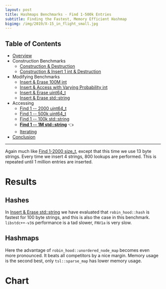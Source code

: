 ```yaml
---
layout: post
title: Hashmaps Benchmarks - Find 1-500k Entries
subtitle: Finding the Fastest, Memory Efficient Hashmap
bigimg: /img/2019/X-15_in_flight_small.jpg
---
```


## Table of Contents

* [Overview](/2019/04/01/hashmap-benchmarks-01-overview/)
* Construction Benchmarks
   * [Construction & Destruction](/2019/04/01/hashmap-benchmarks-02-01-result-CtorDtorEmptyMap/)
   * [Construction & Insert 1 int & Destruction](/2019/04/01/hashmap-benchmarks-02-02-result-CtorDtorSingleEntryMap/)
* Modifying Benchmarks
   * [Insert & Erase 100M int](/2019/04/01/hashmap-benchmarks-03-01-result-InsertHugeInt/)
   * [Insert & Access with Varying Probability int](/2019/04/01/hashmap-benchmarks-03-02-result-RandomDistinct2/)
   * [Insert & Erase uint64_t](/2019/04/01/hashmap-benchmarks-03-03-result-RandomInsertErase/)
   * [Insert & Erase std::string](/2019/04/01/hashmap-benchmarks-03-04-result-RandomInsertEraseStrings/)
* Accessing
   * [Find 1 -- 2000 uint64_t](/2019/04/01/hashmap-benchmarks-04-02-result-RandomFind_2000/)
   * [Find 1 -- 500k uint64_t](/2019/04/01/hashmap-benchmarks-04-03-result-RandomFind_500000/)
   * [Find 1 -- 100k std::string](/2019/04/01/hashmap-benchmarks-04-04-result-RandomFindString/)
   * **[Find 1 -- 1M std::string](/2019/04/01/hashmap-benchmarks-04-05-result-RandomFindString_1000000/)** 👈
   * [Iterating](/2019/04/01/hashmap-benchmarks-04-06-result-IterateIntegers/)
* [Conclusion](/2019/04/01/hashmap-benchmarks-05-conclusion/)

----
 
Again much like [Find 1-2000 size_t](/2019/04/01/hashmap-benchmarks-04-02-result-RandomFind_2000/), except that this time we use 13 byte strings. Every time we insert 4 strings, 800 lookups are performed. This is repeated until 1 million entries are inserted.

# Results

## Hashes

In [Insert & Erase std::string](/2019/04/01/hashmap-benchmarks-03-04-result-RandomInsertEraseStrings/) we have evaluated that `robin_hood::hash` is fastest for 100 byte strings, and this is also the case in this benchmark. `libstdc++-v3`s performance is a tad slower, `FNV1a` is very slow.

## Hashmaps

Here the advantage of `robin_hood::unordered_node_map` becomes even more pronounced. It beats all competitors by a nice margin. Memory usage is the second best, only `tsl::sparse_map` has lower memory usage.

# Chart

<script src="https://cdn.plot.ly/plotly-latest.min.js"></script>
<div id="id_bad13793" style="height:250em"></div>
<script>
    var colors = Plotly.d3.scale.category10().range();
    var m0y = [ "std::unordered_map", "boost::unordered_map", "phmap::<br>parallel_node_hash_map", "eastl::hash_map", "boost::multi_index::<br>hashed_unique", "phmap::<br>parallel_flat_hash_map", "spp::sparse_hash_map", "tsl::hopscotch_map", "emilib1::HashMap", "ska::bytell_hash_map", "folly::F14ValueMap", "tsl::robin_map", "<b>tsl::sparse_map</b>", "absl::flat_hash_map", "phmap::flat_hash_map", "folly::F14NodeMap", "robin_hood::<br>unordered_flat_map", "absl::node_hash_map", "phmap::node_hash_map", "<b>robin_hood::<br>unordered_node_map</b>"];
    var m1y = [ "std::unordered_map", "boost::unordered_map", "phmap::<br>parallel_node_hash_map", "eastl::hash_map", "boost::multi_index::<br>hashed_unique", "phmap::<br>parallel_flat_hash_map", "spp::sparse_hash_map", "tsl::hopscotch_map", "tsl::robin_map", "ska::bytell_hash_map", "emilib1::HashMap", "folly::F14ValueMap", "<b>tsl::sparse_map</b>", "absl::flat_hash_map", "folly::F14NodeMap", "phmap::flat_hash_map", "robin_hood::<br>unordered_flat_map", "absl::node_hash_map", "phmap::node_hash_map", "<b>robin_hood::<br>unordered_node_map</b>"];
    var m2y = [ "std::unordered_map", "boost::unordered_map", "phmap::<br>parallel_node_hash_map", "eastl::hash_map", "boost::multi_index::<br>hashed_unique", "phmap::<br>parallel_flat_hash_map", "tsl::hopscotch_map", "spp::sparse_hash_map", "emilib1::HashMap", "ska::bytell_hash_map", "tsl::robin_map", "folly::F14ValueMap", "<b>tsl::sparse_map</b>", "folly::F14NodeMap", "absl::flat_hash_map", "phmap::flat_hash_map", "robin_hood::<br>unordered_flat_map", "absl::node_hash_map", "phmap::node_hash_map", "<b>robin_hood::<br>unordered_node_map</b>"];
    var m3y = [ "std::unordered_map", "boost::unordered_map", "phmap::<br>parallel_node_hash_map", "eastl::hash_map", "boost::multi_index::<br>hashed_unique", "phmap::<br>parallel_flat_hash_map", "tsl::hopscotch_map", "spp::sparse_hash_map", "tsl::robin_map", "emilib1::HashMap", "ska::bytell_hash_map", "folly::F14ValueMap", "<b>tsl::sparse_map</b>", "absl::flat_hash_map", "phmap::flat_hash_map", "absl::node_hash_map", "robin_hood::<br>unordered_flat_map", "folly::F14NodeMap", "phmap::node_hash_map", "<b>robin_hood::<br>unordered_node_map</b>"];
    var m4y = [ "std::unordered_map", "boost::unordered_map", "phmap::<br>parallel_node_hash_map", "eastl::hash_map", "boost::multi_index::<br>hashed_unique", "phmap::<br>parallel_flat_hash_map", "tsl::robin_map", "emilib1::HashMap", "tsl::hopscotch_map", "ska::bytell_hash_map", "folly::F14ValueMap", "spp::sparse_hash_map", "<b>tsl::sparse_map</b>", "absl::flat_hash_map", "phmap::flat_hash_map", "robin_hood::<br>unordered_flat_map", "folly::F14NodeMap", "absl::node_hash_map", "phmap::node_hash_map", "<b>robin_hood::<br>unordered_node_map</b>"];
    var measurement_names = [ "0% 13 byte", "25% 13 byte", "50% 13 byte", "75% 13 byte", "100% 13 byte" ];

    var data = [
        { x: [ 1.1088900000000001e-07, 9.9817e-08, 6.9219e-08, 6.96445e-08, 6.773925e-08, 5.10045e-08, 4.48526e-08, 4.85949e-08, 4.9387275e-08, 4.552945e-08, 3.179815e-08, 4.2708749999999995e-08, 3.7706425e-08, 2.0538224999999997e-08, 2.003135e-08, 2.7114925e-08, 1.8045325e-08, 2.4807025000000003e-08, 2.406135e-08, 1.9723875e-08 ],
          y: m0y, name: measurement_names[0] + ' (robin_hood::hash)', type: 'bar', orientation: 'h', yaxis: 'y', marker: { color: colors[0], },
        },
        { x: [ 1.1853350000000001e-07, 1.0749549999999998e-07, 7.902775e-08, 7.7978e-08, 7.465675e-08, 6.209775e-08, 5.778725e-08, 5.6439499999999994e-08, 5.47635e-08, 5.350525e-08, 4.6398500000000004e-08, 5.1429750000000004e-08, 4.9755699999999996e-08, 3.7006149999999996e-08, 3.602095e-08, 3.94061e-08, 3.4061e-08, 3.965405e-08, 3.925635e-08, 3.3417075e-08 ],
          y: m0y, name: measurement_names[1] + ' (robin_hood::hash)', type: 'bar', orientation: 'h', yaxis: 'y', marker: { color: colors[1], },
        },
        { x: [ 1.152845e-07, 1.0419775000000001e-07, 7.843775e-08, 7.589900000000001e-08, 7.219475e-08, 6.745024999999999e-08, 6.159625e-08, 6.11865e-08, 5.6911e-08, 5.6686999999999997e-08, 5.5356500000000003e-08, 5.474375e-08, 5.37955e-08, 4.5588699999999996e-08, 4.416692500000001e-08, 4.347915e-08, 4.3209175e-08, 4.22838e-08, 4.1717125e-08, 3.7287149999999996e-08 ],
          y: m0y, name: measurement_names[2] + ' (robin_hood::hash)', type: 'bar', orientation: 'h', yaxis: 'y', marker: { color: colors[2], },
        },
        { x: [ 1.03669e-07, 9.265925e-08, 7.39625e-08, 7.001975000000001e-08, 6.347975e-08, 6.791149999999999e-08, 6.101525e-08, 5.8047500000000004e-08, 5.59385e-08, 5.5679000000000005e-08, 6.017575e-08, 5.386e-08, 5.43305e-08, 4.98277e-08, 4.855395e-08, 4.2789925e-08, 4.72308e-08, 4.1670275e-08, 4.1274475000000005e-08, 3.913935e-08 ],
          y: m0y, name: measurement_names[3] + ' (robin_hood::hash)', type: 'bar', orientation: 'h', yaxis: 'y', marker: { color: colors[3], },
        },
        { x: [ 8.882725e-08, 7.7289e-08, 6.573050000000001e-08, 5.994225e-08, 5.2643000000000004e-08, 6.534999999999999e-08, 5.8228250000000004e-08, 5.42765e-08, 5.1513000000000006e-08, 5.2930250000000005e-08, 6.2106e-08, 5.066875e-08, 5.2839e-08, 5.2066e-08, 5.106875e-08, 4.0712275000000006e-08, 4.7698225000000004e-08, 3.9993825e-08, 3.91584e-08, 3.7827e-08 ],
          y: m0y, name: measurement_names[4] + ' (robin_hood::hash)', type: 'bar', orientation: 'h', yaxis: 'y', marker: { color: colors[4], },
            textposition: 'outside',
            text: [ "107ns avg<br>72.8MB", "96.3ns avg<br>64.6MB", "73.3ns avg<br>56.9MB", "70.7ns avg<br>60.5MB", "66.1ns avg<br>70.5MB", "62.8ns avg<br>88.8MB", "56.7ns avg<br>38.2MB", "55.7ns avg<br>135MB", "53.7ns avg<br>135MB", "52.9ns avg<br>114MB", "51.2ns avg<br>100MB", "50.7ns avg<br>135MB", "<b>49.7ns avg<br>36.7MB</b>", "41.0ns avg<br>115MB", "40.0ns avg<br>115MB", "38.7ns avg<br>67.7MB", "38.0ns avg<br>114MB", "37.7ns avg<br>67.2MB", "37.1ns avg<br>68.4MB", "<b>33.5ns avg<br>50.8MB</b>" ],
        },
        { x: [ 1.1077999999999999e-07, 1.1406e-07, 7.21475e-08, 7.43385e-08, 7.367425000000001e-08, 5.3944500000000004e-08, 4.6518125e-08, 5.2347750000000006e-08, 5.0914e-08, 5.05555e-08, 5.218050000000001e-08, 3.475035e-08, 4.0935774999999995e-08, 2.337575e-08, 3.0649675e-08, 2.278425e-08, 2.0900625e-08, 2.7738800000000004e-08, 2.7e-08, 2.2564774999999998e-08 ],
          y: m1y, name: measurement_names[0] + ' (libstdc++-v3)', type: 'bar', orientation: 'h', yaxis: 'y2', marker: { color: colors[0], },
        },
        { x: [ 1.1919675e-07, 1.2137475e-07, 8.17645e-08, 8.169950000000001e-08, 7.837424999999999e-08, 6.459025e-08, 5.8867499999999994e-08, 5.89475e-08, 5.8836250000000005e-08, 5.78945e-08, 5.6641000000000004e-08, 4.962335e-08, 5.2968e-08, 4.0088575e-08, 4.3819274999999995e-08, 3.91024e-08, 3.6690025000000004e-08, 4.3225725e-08, 4.2839850000000004e-08, 3.576695e-08 ],
          y: m1y, name: measurement_names[1] + ' (libstdc++-v3)', type: 'bar', orientation: 'h', yaxis: 'y2', marker: { color: colors[1], },
        },
        { x: [ 1.1962e-07, 1.1388199999999999e-07, 8.135775e-08, 7.917225e-08, 7.285250000000001e-08, 7.02525e-08, 6.347900000000001e-08, 6.084225e-08, 6.076075e-08, 6.042025000000001e-08, 5.8883750000000006e-08, 5.9798e-08, 5.7178250000000004e-08, 4.820565e-08, 4.7450975e-08, 4.6927075e-08, 4.602165e-08, 4.4785875e-08, 4.4604075e-08, 4.0242900000000006e-08 ],
          y: m1y, name: measurement_names[2] + ' (libstdc++-v3)', type: 'bar', orientation: 'h', yaxis: 'y2', marker: { color: colors[2], },
        },
        { x: [ 1.1128375e-07, 1.00249e-07, 7.6671e-08, 7.200525e-08, 6.526350000000001e-08, 7.039124999999999e-08, 6.240149999999999e-08, 5.9303e-08, 5.790075e-08, 5.825975e-08, 5.7528750000000005e-08, 6.580375e-08, 5.734325e-08, 5.1919500000000004e-08, 4.739595e-08, 5.078075e-08, 5.018075e-08, 4.408635e-08, 4.3604325e-08, 4.1916249999999997e-08 ],
          y: m1y, name: measurement_names[3] + ' (libstdc++-v3)', type: 'bar', orientation: 'h', yaxis: 'y2', marker: { color: colors[3], },
        },
        { x: [ 9.21455e-08, 8.227825e-08, 6.755775e-08, 6.10765e-08, 5.4241749999999997e-08, 6.705025e-08, 5.98575e-08, 5.596775e-08, 5.360925e-08, 5.449575e-08, 5.31405e-08, 6.77755e-08, 5.5256749999999996e-08, 5.4074e-08, 4.4948275000000005e-08, 5.30975e-08, 5.0206e-08, 4.21654e-08, 4.180095e-08, 4.0037225e-08 ],
          y: m1y, name: measurement_names[4] + ' (libstdc++-v3)', type: 'bar', orientation: 'h', yaxis: 'y2', marker: { color: colors[4], },
            textposition: 'outside',
            text: [ "111ns avg<br>66.9MB", "106ns avg<br>60.7MB", "75.9ns avg<br>57.2MB", "73.7ns avg<br>64.2MB", "68.9ns avg<br>82.7MB", "65.2ns avg<br>93.9MB", "58.2ns avg<br>38.4MB", "57.5ns avg<br>135MB", "56.4ns avg<br>135MB", "56.3ns avg<br>114MB", "55.7ns avg<br>135MB", "55.6ns avg<br>100MB", "<b>52.7ns avg<br>37.0MB</b>", "43.5ns avg<br>115MB", "42.9ns avg<br>65.6MB", "42.5ns avg<br>115MB", "40.8ns avg<br>114MB", "40.4ns avg<br>69.0MB", "40.0ns avg<br>67.8MB", "<b>36.1ns avg<br>50.7MB</b>" ],
        },
        { x: [ 1.15881e-07, 1.1919549999999999e-07, 7.673824999999999e-08, 7.938375000000001e-08, 7.9781e-08, 5.8134750000000004e-08, 5.8165750000000006e-08, 5.1844250000000004e-08, 5.829425e-08, 5.5193250000000004e-08, 5.6172499999999996e-08, 3.8206274999999996e-08, 4.45544e-08, 3.4146700000000005e-08, 2.5748650000000002e-08, 2.56277e-08, 2.3939374999999997e-08, 3.025425e-08, 2.9779500000000002e-08, 2.5616075e-08 ],
          y: m2y, name: measurement_names[0] + ' (FNV1a)', type: 'bar', orientation: 'h', yaxis: 'y3', marker: { color: colors[0], },
        },
        { x: [ 1.2586825e-07, 1.2482575e-07, 8.813600000000002e-08, 8.836375e-08, 8.426125e-08, 7.064349999999999e-08, 6.51885e-08, 6.501575e-08, 6.388925e-08, 6.342050000000001e-08, 6.4075e-08, 5.3866e-08, 5.7648e-08, 4.85032e-08, 4.3283125e-08, 4.2676225e-08, 3.99607e-08, 4.652905e-08, 4.641915e-08, 3.9471625e-08 ],
          y: m2y, name: measurement_names[1] + ' (FNV1a)', type: 'bar', orientation: 'h', yaxis: 'y3', marker: { color: colors[1], },
        },
        { x: [ 1.237025e-07, 1.1841375000000001e-07, 8.729400000000001e-08, 8.60735e-08, 7.994825e-08, 7.619375e-08, 6.8318e-08, 6.902674999999999e-08, 6.679049999999999e-08, 6.6174e-08, 6.637724999999999e-08, 6.439725e-08, 6.261249999999999e-08, 5.202875e-08, 5.204625e-08, 5.132075e-08, 4.9865925e-08, 4.8705075000000006e-08, 4.8923775e-08, 4.465134999999999e-08 ],
          y: m2y, name: measurement_names[2] + ' (FNV1a)', type: 'bar', orientation: 'h', yaxis: 'y3', marker: { color: colors[2], },
        },
        { x: [ 1.120875e-07, 1.0392925000000001e-07, 8.16345e-08, 7.876725e-08, 7.059725000000001e-08, 7.578975e-08, 6.548175e-08, 6.7286e-08, 6.493850000000001e-08, 6.381225e-08, 6.307000000000001e-08, 7.072025e-08, 6.257775e-08, 5.23225e-08, 5.55255e-08, 5.491525e-08, 5.425625e-08, 4.7813575e-08, 4.777477500000001e-08, 4.7470625e-08 ],
          y: m2y, name: measurement_names[3] + ' (FNV1a)', type: 'bar', orientation: 'h', yaxis: 'y3', marker: { color: colors[3], },
        },
        { x: [ 9.631975000000001e-08, 8.732e-08, 7.23725e-08, 6.725125e-08, 5.8324e-08, 7.174825e-08, 6.12115e-08, 6.37665e-08, 5.979525e-08, 5.9961e-08, 5.7769000000000006e-08, 7.168775e-08, 5.988725e-08, 4.918265e-08, 5.761975e-08, 5.6968e-08, 5.431e-08, 4.536815e-08, 4.5461e-08, 4.4895025000000004e-08 ],
          y: m2y, name: measurement_names[4] + ' (FNV1a)', type: 'bar', orientation: 'h', yaxis: 'y3', marker: { color: colors[4], },
            textposition: 'outside',
            text: [ "115ns avg<br>72.9MB", "111ns avg<br>64.5MB", "81.2ns avg<br>57.7MB", "80.0ns avg<br>63.5MB", "74.6ns avg<br>76.8MB", "70.5ns avg<br>90.9MB", "63.7ns avg<br>135MB", "63.4ns avg<br>38.4MB", "62.7ns avg<br>135MB", "61.7ns avg<br>114MB", "61.5ns avg<br>135MB", "59.8ns avg<br>100MB", "<b>57.5ns avg<br>36.7MB</b>", "47.2ns avg<br>65.9MB", "46.8ns avg<br>115MB", "46.3ns avg<br>115MB", "44.5ns avg<br>114MB", "43.7ns avg<br>69.0MB", "43.7ns avg<br>68.0MB", "<b>40.4ns avg<br>50.7MB</b>" ],
        },
        { x: [ 1.3959425e-07, 1.18467e-07, 8.163175e-08, 7.902225e-08, 7.913050000000001e-08, 5.956825e-08, 5.7563e-08, 5.206475e-08, 5.5934750000000004e-08, 5.757125e-08, 5.5207e-08, 3.7631275e-08, 4.44699e-08, 2.7219799999999997e-08, 2.6076875e-08, 3.1817375e-08, 2.4175650000000002e-08, 3.1961850000000004e-08, 3.0357950000000004e-08, 2.605455e-08 ],
          y: m3y, name: measurement_names[0] + ' (folly::hasher)', type: 'bar', orientation: 'h', yaxis: 'y4', marker: { color: colors[0], },
        },
        { x: [ 1.5079575000000002e-07, 1.2624275000000002e-07, 9.20115e-08, 8.797399999999999e-08, 8.4924e-08, 7.2144e-08, 6.508925e-08, 6.487e-08, 6.38745e-08, 6.316375e-08, 6.3188e-08, 5.1575250000000004e-08, 5.74605e-08, 4.478965e-08, 4.2379975e-08, 4.784205e-08, 4.036895e-08, 4.4108375000000004e-08, 4.616835e-08, 3.9671725e-08 ],
          y: m3y, name: measurement_names[1] + ' (folly::hasher)', type: 'bar', orientation: 'h', yaxis: 'y4', marker: { color: colors[1], },
        },
        { x: [ 1.48802e-07, 1.1853e-07, 9.01735e-08, 8.567074999999999e-08, 8.106475000000001e-08, 7.8402e-08, 6.68235e-08, 6.881150000000001e-08, 6.736650000000001e-08, 6.595075e-08, 6.57105e-08, 6.17785e-08, 6.136625e-08, 5.3264e-08, 5.100575e-08, 5.033e-08, 5.003025e-08, 4.811925e-08, 4.8581075e-08, 4.4385225e-08 ],
          y: m3y, name: measurement_names[2] + ' (folly::hasher)', type: 'bar', orientation: 'h', yaxis: 'y4', marker: { color: colors[2], },
        },
        { x: [ 1.3800075e-07, 1.044075e-07, 8.31425e-08, 7.810425e-08, 7.1764e-08, 7.772675e-08, 6.64845e-08, 6.73e-08, 6.527825e-08, 6.4355e-08, 6.405825e-08, 6.780875e-08, 6.117225e-08, 5.808725e-08, 5.4922999999999995e-08, 4.8945799999999996e-08, 5.420525e-08, 4.86625e-08, 4.76159e-08, 4.6222125e-08 ],
          y: m3y, name: measurement_names[3] + ' (folly::hasher)', type: 'bar', orientation: 'h', yaxis: 'y4', marker: { color: colors[3], },
        },
        { x: [ 1.23014e-07, 8.683325000000001e-08, 7.337275e-08, 6.664225e-08, 5.904225e-08, 7.4469e-08, 6.219525e-08, 6.404875e-08, 6.043575e-08, 5.8846249999999997e-08, 5.906425e-08, 7.0648e-08, 5.8718e-08, 6.0201e-08, 5.7351e-08, 4.6803025000000004e-08, 5.41935e-08, 4.60347e-08, 4.54603e-08, 4.400025e-08 ],
          y: m3y, name: measurement_names[4] + ' (folly::hasher)', type: 'bar', orientation: 'h', yaxis: 'y4', marker: { color: colors[4], },
            textposition: 'outside',
            text: [ "140ns avg<br>67.0MB", "111ns avg<br>60.7MB", "84.1ns avg<br>57.1MB", "79.5ns avg<br>64.3MB", "75.2ns avg<br>82.7MB", "72.5ns avg<br>87.8MB", "63.6ns avg<br>135MB", "63.4ns avg<br>38.4MB", "62.6ns avg<br>135MB", "62.0ns avg<br>135MB", "61.4ns avg<br>114MB", "57.9ns avg<br>101MB", "<b>56.6ns avg<br>36.8MB</b>", "48.7ns avg<br>115MB", "46.3ns avg<br>115MB", "45.1ns avg<br>69.3MB", "44.6ns avg<br>114MB", "43.8ns avg<br>65.2MB", "43.6ns avg<br>66.6MB", "<b>40.1ns avg<br>50.6MB</b>" ],
        },
        { x: [ 1.6153375e-07, 1.4981725e-07, 9.553675000000001e-08, 1.066655e-07, 1.1071425e-07, 7.166575e-08, 8.5061e-08, 8.2383e-08, 8.1397e-08, 7.6805e-08, 5.6513e-08, 6.001525e-08, 5.5322250000000004e-08, 3.528795e-08, 3.4375125e-08, 3.035055e-08, 4.9182250000000004e-08, 4.0449275e-08, 3.9052699999999996e-08, 3.2681325e-08 ],
          y: m4y, name: measurement_names[0] + ' (absl::Hash)', type: 'bar', orientation: 'h', yaxis: 'y5', marker: { color: colors[0], },
        },
        { x: [ 1.6398775e-07, 1.5329425e-07, 1.0566275e-07, 1.114935e-07, 1.1215675000000001e-07, 8.263925000000001e-08, 8.964125e-08, 8.474175e-08, 8.487625e-08, 8.19695e-08, 7.243225e-08, 7.23735e-08, 6.7371e-08, 5.4027750000000005e-08, 5.269425e-08, 4.8786375e-08, 6.043025e-08, 5.7777e-08, 5.6596e-08, 4.7911375e-08 ],
          y: m4y, name: measurement_names[1] + ' (absl::Hash)', type: 'bar', orientation: 'h', yaxis: 'y5', marker: { color: colors[1], },
        },
        { x: [ 1.5308625e-07, 1.464465e-07, 1.0668275e-07, 1.047235e-07, 1.016725e-07, 9.264525e-08, 9.106699999999999e-08, 8.624500000000002e-08, 8.589975e-08, 8.448975e-08, 8.525725e-08, 8.177925000000001e-08, 7.746075e-08, 6.9724e-08, 6.8425e-08, 6.446e-08, 6.294400000000001e-08, 6.3089e-08, 6.273975000000001e-08, 5.410425e-08 ],
          y: m4y, name: measurement_names[2] + ' (absl::Hash)', type: 'bar', orientation: 'h', yaxis: 'y5', marker: { color: colors[2], },
        },
        { x: [ 1.4280600000000001e-07, 1.3681975000000002e-07, 1.0554400000000001e-07, 9.661875e-08, 9.105175000000001e-08, 1.0144075000000001e-07, 8.977875e-08, 8.656025e-08, 8.529725e-08, 8.515925000000001e-08, 9.493575000000002e-08, 8.888475000000001e-08, 8.375099999999999e-08, 8.340150000000001e-08, 8.181525e-08, 7.616550000000001e-08, 6.319074999999999e-08, 6.676549999999999e-08, 6.65545e-08, 5.699475e-08 ],
          y: m4y, name: measurement_names[3] + ' (absl::Hash)', type: 'bar', orientation: 'h', yaxis: 'y5', marker: { color: colors[3], },
        },
        { x: [ 1.3143499999999999e-07, 1.2399575e-07, 1.0008025e-07, 8.664975e-08, 7.827700000000001e-08, 1.0745275e-07, 8.7215e-08, 8.471525e-08, 8.372975000000002e-08, 8.512625e-08, 1.0237825e-07, 9.439674999999999e-08, 8.975750000000001e-08, 9.5841e-08, 9.380224999999999e-08, 8.205074999999999e-08, 6.328875e-08, 6.941525e-08, 6.883550000000001e-08, 5.4995250000000004e-08 ],
          y: m4y, name: measurement_names[4] + ' (absl::Hash)', type: 'bar', orientation: 'h', yaxis: 'y5', marker: { color: colors[4], },
            textposition: 'outside',
            text: [ "151ns avg<br>67.5MB", "142ns avg<br>63.4MB", "103ns avg<br>57.5MB", "101ns avg<br>64.3MB", "98.8ns avg<br>82.3MB", "91.2ns avg<br>90.9MB", "88.6ns avg<br>135MB", "84.9ns avg<br>135MB", "84.2ns avg<br>135MB", "82.7ns avg<br>114MB", "82.3ns avg<br>100MB", "79.5ns avg<br>38.4MB", "<b>74.7ns avg<br>36.7MB</b>", "67.7ns avg<br>115MB", "66.2ns avg<br>115MB", "60.4ns avg<br>114MB", "59.8ns avg<br>66.3MB", "59.5ns avg<br>68.9MB", "58.8ns avg<br>67.7MB", "<b>49.3ns avg<br>50.8MB</b>" ],
        },
    ];

    var layout = {
        // title: { text: 'RandomFindString_1000000'},
        grid: {
            ygap: 0.1,
            subplots: [
            ['xy'],
            ['xy2'],
            ['xy3'],
            ['xy4'],
            ['xy5'],
        ] },

        barmode: 'stack',
        yaxis: { title: 'robin_hood::hash', automargin: true, },
        yaxis2: { title: 'libstdc++-v3', automargin: true, },
        yaxis3: { title: 'FNV1a', automargin: true, },
        yaxis4: { title: 'folly::hasher', automargin: true, },
        yaxis5: { title: 'absl::Hash', automargin: true, },
        xaxis: { automargin: true,  range: [0, 8.055481624999999e-07]  },
        legend: { traceorder: 'normal' },
        margin: { pad: 0, l:0, r:0, t:0, b:0, },
        showlegend:false,
    };

    Plotly.newPlot('id_bad13793', data, layout);
</script>